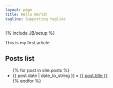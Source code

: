 ```yaml
---
layout: page
title: Hello World!
tagline: Supporting tagline
---
```

{% include JB/setup %}

This is my first article.

## Posts list

<ul class="posts">
  {% for post in site.posts %}
    <li><span>{{ post.date | date_to_string }}</span> &raquo; <a href="{{ BASE_PATH }}{{ post.url }}">{{ post.title }}</a></li>
  {% endfor %}
</ul>



